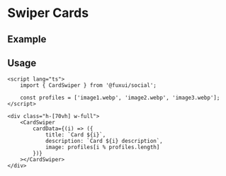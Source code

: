 <script lang="ts">
	import SwiperCardsExample from './Example.svelte';
</script>

# Swiper Cards

## Example

<SwiperCardsExample />

## Usage

```svelte
<script lang="ts">
	import { CardSwiper } from '@fuxui/social';

	const profiles = ['image1.webp', 'image2.webp', 'image3.webp'];
</script>

<div class="h-[70vh] w-full">
	<CardSwiper
		cardData={(i) => ({
			title: `Card ${i}`,
			description: `Card ${i} description`,
			image: profiles[i % profiles.length]
		})}
	></CardSwiper>
</div>
```
